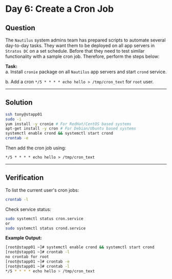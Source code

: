 # Day 6: Create a Cron Job

## Question

The `Nautilus` system admins team has prepared scripts to automate several day-to-day tasks. They want them to be deployed on all app servers in `Stratos DC` on a set schedule. Before that they need to test similar functionality with a sample cron job. Therefore, perform the steps below:

**Task:**  
a. Install `cronie` package on all `Nautilus` app servers and start `crond` service.

b. Add a cron `*/5 * * * * echo hello > /tmp/cron_text` for `root` user.

---

## Solution

```bash
ssh tony@stapp01
sudo -i
yum install -y cronie # For RedHat/CentOS based systems
apt-get install -y cron # For Debian/Ubuntu based systems
systemctl enable crond && systemctl start crond
crontab -e
```
Then add the cron job using:

```text
*/5 * * * * echo hello > /tmp/cron_text
```
---

## Verification

To list the current user's cron jobs:

```bash
crontab -l
```
Check service status:

```bash
sudo systemctl status cron.service
or
sudo systemctl status crond.service
```

**Example Output:**

```bash
[root@stapp01 ~]# systemctl enable crond && systemctl start crond
[root@stapp01 ~]# crontab -l
no crontab for root
[root@stapp01 ~]# crontab -e
[root@stapp01 ~]# crontab -l
*/5 * * * * echo hello > /tmp/cron_text
```
